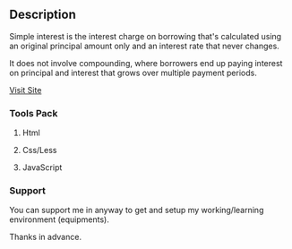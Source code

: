 ## Description

Simple interest is the interest charge on borrowing that's calculated using an original principal amount only and an interest rate that never changes.

It does not involve compounding, where borrowers end up paying interest on principal and interest that grows over multiple payment periods.

[Visit Site](sicsolver.netlify.app)

### Tools Pack

1. Html

2. Css/Less

3. JavaScript

### Support

You can support me in anyway to get and setup my working/learning environment (equipments).

Thanks in advance.